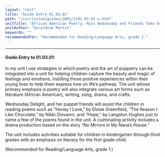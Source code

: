 ```yaml
---
layout: "unit"
title: "Guide Entry 01.03.01"
path: "/curriculum/guides/2001/3/01.03.01.x.html"
unitTitle: "African American Poetry: Miss Wednesday and Friends Take Us on a Journey of Feelings and Friendship"
unitAuthor: "Geraldine Martin"
keywords: ""
recommendedFor: "Recommended for Reading/Language Arts, grade 1."
---
```

<body>
<hr/>
 <h4>
  Guide Entry to 01.03.01:
 </h4>
 <p>
  In my unit I use strategies in which poetry and the art of puppetry can be integrated into a unit for helping children capture the beauty and magic of feelings and emotions, instilling those positive experiences within their young lives to help them express love on life’s pathway. The unit whose primary emphasis is poetry will also integrate various art forms such as literature (African American), writing, song, drama, and crafts.
 </p>
<p>
  Wednesday Delight, and her puppet friends will assist the children in reading poems such as “Honey I Love,” by Eloise Greenfield, “The Reason I Like Chocolate,” by Nikki Giovanni, and “Hope,” by Langston Hughes just to name a few of the poems found in the unit. A culminating activity includes a drama production based on the story “No Mirrors in My Nana’s House.”
 </p>
<p>
  The unit includes activities suitable for children in kindergarten through third grades with an emphasis on literacy for the first grade child.
 </p>
<p>
  (Recommended for Reading/Language Arts, grade 1.)
 </p>

</body>